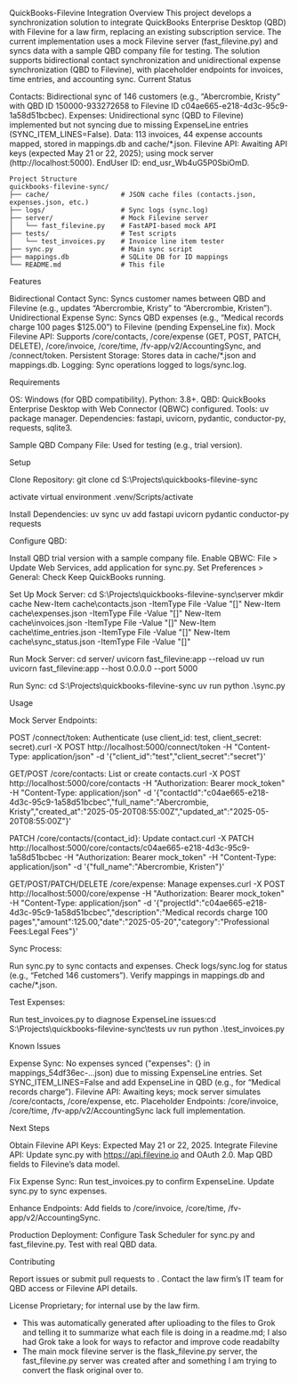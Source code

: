 QuickBooks-Filevine Integration
Overview
This project develops a synchronization solution to integrate QuickBooks Enterprise Desktop (QBD) with Filevine for a law firm, replacing an existing subscription service. The current implementation uses a mock Filevine server (fast_filevine.py) and syncs data with a sample QBD company file for testing. The solution supports bidirectional contact synchronization and unidirectional expense synchronization (QBD to Filevine), with placeholder endpoints for invoices, time entries, and accounting sync.
Current Status

Contacts: Bidirectional sync of 146 customers (e.g., “Abercrombie, Kristy” with QBD ID 150000-933272658 to Filevine ID c04ae665-e218-4d3c-95c9-1a58d51bcbec).
Expenses: Unidirectional sync (QBD to Filevine) implemented but not syncing due to missing ExpenseLine entries (SYNC_ITEM_LINES=False).
Data: 113 invoices, 44 expense accounts mapped, stored in mappings.db and cache/*.json.
Filevine API: Awaiting API keys (expected May 21 or 22, 2025); using mock server (http://localhost:5000).
EndUser ID: end_usr_Wb4uG5P0SbiOmD.

```
Project Structure
quickbooks-filevine-sync/
├── cache/                  # JSON cache files (contacts.json, expenses.json, etc.)
├── logs/                   # Sync logs (sync.log)
├── server/                 # Mock Filevine server
│   └── fast_filevine.py    # FastAPI-based mock API
├── tests/                  # Test scripts
│   └── test_invoices.py    # Invoice line item tester
├── sync.py                 # Main sync script
├── mappings.db             # SQLite DB for ID mappings
└── README.md               # This file
```
Features

Bidirectional Contact Sync: Syncs customer names between QBD and Filevine (e.g., updates “Abercrombie, Kristy” to “Abercrombie, Kristen”).
Unidirectional Expense Sync: Syncs QBD expenses (e.g., “Medical records charge 100 pages $125.00”) to Filevine (pending ExpenseLine fix).
Mock Filevine API: Supports /core/contacts, /core/expense (GET, POST, PATCH, DELETE), /core/invoice, /core/time, /fv-app/v2/AccountingSync, and /connect/token.
Persistent Storage: Stores data in cache/*.json and mappings.db.
Logging: Sync operations logged to logs/sync.log.

Requirements

OS: Windows (for QBD compatibility).
Python: 3.8+.
QBD: QuickBooks Enterprise Desktop with Web Connector (QBWC) configured.
Tools:
uv package manager.
Dependencies: fastapi, uvicorn, pydantic, conductor-py, requests, sqlite3.


Sample QBD Company File: Used for testing (e.g., trial version).

Setup

Clone Repository:
git clone <repository-url>
cd S:\Projects\quickbooks-filevine-sync

activate virtual environment
.venv/Scripts/activate


Install Dependencies:
uv sync
uv add fastapi uvicorn pydantic conductor-py requests


Configure QBD:

Install QBD trial version with a sample company file.
Enable QBWC: File > Update Web Services, add application for sync.py.
Set Preferences > General: Check Keep QuickBooks running.


Set Up Mock Server:
cd S:\Projects\quickbooks-filevine-sync\server
mkdir cache
New-Item cache\contacts.json -ItemType File -Value "[]"
New-Item cache\expenses.json -ItemType File -Value "[]"
New-Item cache\invoices.json -ItemType File -Value "[]"
New-Item cache\time_entries.json -ItemType File -Value "[]"
New-Item cache\sync_status.json -ItemType File -Value "[]"


Run Mock Server:
cd server/
uvicorn fast_filevine:app --reload
uv run uvicorn fast_filevine:app --host 0.0.0.0 --port 5000


Run Sync:
cd S:\Projects\quickbooks-filevine-sync
uv run python .\sync.py



Usage

Mock Server Endpoints:

POST /connect/token: Authenticate (use client_id: test, client_secret: secret).curl -X POST http://localhost:5000/connect/token -H "Content-Type: application/json" -d '{"client_id":"test","client_secret":"secret"}'


GET/POST /core/contacts: List or create contacts.curl -X POST http://localhost:5000/core/contacts -H "Authorization: Bearer mock_token" -H "Content-Type: application/json" -d '{"contactId":"c04ae665-e218-4d3c-95c9-1a58d51bcbec","full_name":"Abercrombie, Kristy","created_at":"2025-05-20T08:55:00Z","updated_at":"2025-05-20T08:55:00Z"}'


PATCH /core/contacts/{contact_id}: Update contact.curl -X PATCH http://localhost:5000/core/contacts/c04ae665-e218-4d3c-95c9-1a58d51bcbec -H "Authorization: Bearer mock_token" -H "Content-Type: application/json" -d '{"full_name":"Abercrombie, Kristen"}'


GET/POST/PATCH/DELETE /core/expense: Manage expenses.curl -X POST http://localhost:5000/core/expense -H "Authorization: Bearer mock_token" -H "Content-Type: application/json" -d '{"projectId":"c04ae665-e218-4d3c-95c9-1a58d51bcbec","description":"Medical records charge 100 pages","amount":125.00,"date":"2025-05-20","category":"Professional Fees:Legal Fees"}'




Sync Process:

Run sync.py to sync contacts and expenses.
Check logs/sync.log for status (e.g., “Fetched 146 customers”).
Verify mappings in mappings.db and cache/*.json.


Test Expenses:

Run test_invoices.py to diagnose ExpenseLine issues:cd S:\Projects\quickbooks-filevine-sync\tests
uv run python .\test_invoices.py


Known Issues

Expense Sync: No expenses synced ("expenses": {} in mappings_54df36ec-...json) due to missing ExpenseLine entries. Set SYNC_ITEM_LINES=False and add ExpenseLine in QBD (e.g., for “Medical records charge”).
Filevine API: Awaiting keys; mock server simulates /core/contacts, /core/expense, etc.
Placeholder Endpoints: /core/invoice, /core/time, /fv-app/v2/AccountingSync lack full implementation.

Next Steps

Obtain Filevine API Keys: Expected May 21 or 22, 2025.
Integrate Filevine API:
Update sync.py with https://api.filevine.io and OAuth 2.0.
Map QBD fields to Filevine’s data model.


Fix Expense Sync:
Run test_invoices.py to confirm ExpenseLine.
Update sync.py to sync expenses.


Enhance Endpoints:
Add fields to /core/invoice, /core/time, /fv-app/v2/AccountingSync.


Production Deployment:
Configure Task Scheduler for sync.py and fast_filevine.py.
Test with real QBD data.



Contributing

Report issues or submit pull requests to <repository-url>.
Contact the law firm’s IT team for QBD access or Filevine API details.

License
Proprietary; for internal use by the law firm.


* This was automatically generated after uplioading to the files to Grok and telling it to summarize what each file is doing in a readme.md; I also had Grok take a look for ways to refactor and improve code readabilty 
* The main mock filevine server is the flask_filevine.py server, the fast_filevine.py server was created after and something I am trying to convert the flask original over to. 

